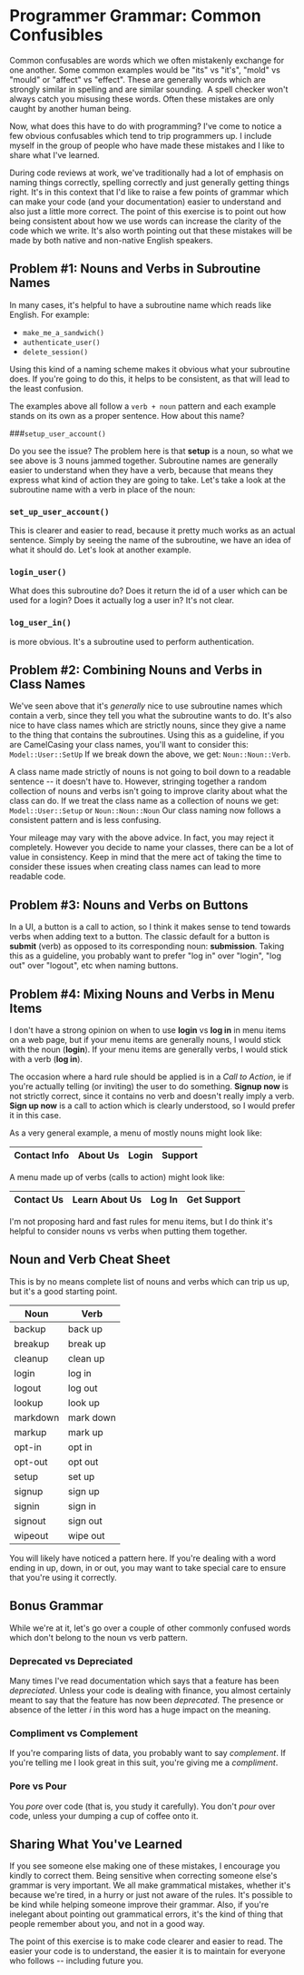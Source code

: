 # Programmer Grammar: Common Confusibles

Common confusables are words which we often mistakenly exchange for one another. Some common examples would be "its" vs "it's", "mold" vs "mould" or "affect" vs "effect". These are generally words which are strongly similar in spelling and are similar sounding.  A spell checker won't always catch you misusing these words. Often these mistakes are only caught by another human being.

Now, what does this have to do with programming? I've come to notice a few obvious confusables which tend to trip programmers up. I include myself in the group of people who have made these mistakes and I like to share what I've learned.

During code reviews at work, we've traditionally had a lot of emphasis on naming things correctly, spelling correctly and just generally getting things right. It's in this context that I'd like to raise a few points of grammar which can make your code (and your documentation) easier to understand and also just a little more correct. The point of this exercise is to point out how being consistent about how we use words can increase the clarity of the code which we write. It's also worth pointing out that these mistakes will be made by both native and non-native English speakers.

## Problem #1: Nouns and Verbs in Subroutine Names

In many cases, it's helpful to have a subroutine name which reads like English. For example:

* `make_me_a_sandwich()`
* `authenticate_user()`
* `delete_session()`

Using this kind of a naming scheme makes it obvious what your subroutine does. If you're going to do this, it helps to be consistent, as that will lead to the least confusion.

The examples above all follow a `verb + noun` pattern and each example stands on its own as a proper sentence.  How about this name?

###`setup_user_account()`

Do you see the issue? The problem here is that **setup** is a noun, so what we see above is 3 nouns jammed together. Subroutine names are generally easier to understand when they have a verb, because that means they express what kind of action they are going to take. Let's take a look at the subroutine name with a verb in place of the noun:

### `set_up_user_account()`

This is clearer and easier to read, because it pretty much works as an actual sentence. Simply by seeing the name of the subroutine, we have an idea of what it should do. Let's look at another example.

### `login_user()`

What does this subroutine do? Does it return the id of a user which can be used for a login? Does it actually log a user in? It's not clear.

### `log_user_in()`

is more obvious. It's a subroutine used to perform authentication.

## Problem #2: Combining Nouns and Verbs in Class Names

We've seen above that it's *generally* nice to use subroutine names which contain a verb, since they tell you what the subroutine wants to do. It's also nice to have class names which are strictly nouns, since they give a name to the thing that contains the subroutines. Using this as a guideline, if you are CamelCasing your class names, you'll want to consider this: `Model::User::SetUp` If we break down the above, we get: `Noun::Noun::Verb`.

A class name made strictly of nouns is not going to boil down to a readable sentence -- it doesn't have to. However, stringing together a random collection of nouns and verbs isn't going to improve clarity about what the class can do. If we treat the class name as a collection of nouns we get: `Model::User::Setup` or `Noun::Noun::Noun` Our class naming now follows a consistent pattern and is less confusing.

Your mileage may vary with the above advice.  In fact, you may reject it completely.  However you decide to name your classes, there can be a lot of value in consistency.  Keep in mind that the mere act of taking the time to consider these issues when creating class names can lead to more readable code.

## Problem #3: Nouns and Verbs on Buttons

In a UI, a button is a call to action, so I think it makes sense to tend towards verbs when adding text to a button. The classic default for a button is **submit** (verb) as opposed to its corresponding noun: **submission**. Taking this as a guideline, you probably want to prefer "log in" over "login", "log out" over "logout", etc when naming buttons.

## Problem #4: Mixing Nouns and Verbs in Menu Items

I don't have a strong opinion on when to use **login** vs **log in** in menu items on a web page, but if your menu items are generally nouns, I would stick with the noun (**login**). If your menu items are generally verbs, I would stick with a verb (**log in**).

The occasion where a hard rule should be applied is in a *Call to Action*, ie if you're actually telling (or inviting) the user to do something. **Signup now** is not strictly correct, since it contains no verb and doesn't really imply a verb. **Sign up now** is a call to action which is clearly understood, so I would prefer it in this case.

As a very general example, a menu of mostly nouns might look like:

| Contact Info | About Us | Login | Support |
|--- |--- |--- |---

A menu made up of verbs (calls to action) might look like:

|Contact Us | Learn About Us | Log In | Get Support|
|--- |--- |--- |---

I'm not proposing hard and fast rules for menu items, but I do think it's helpful to consider nouns vs verbs when putting them together.

## Noun and Verb Cheat Sheet

This is by no means complete list of nouns and verbs which can trip us up, but it's a good starting point.

|Noun|Verb|
|--- |--- |
|backup|back up|
|breakup|break up|
|cleanup|clean up|
|login|log in|
|logout|log out|
|lookup|look up|
|markdown|mark down|
|markup|mark up|
|opt-in|opt in|
|opt-out|opt out|
|setup|set up|
|signup|sign up|
|signin|sign in|
|signout|sign out|
|wipeout|wipe out|

You will likely have noticed a pattern here.  If you're dealing with a word ending in up, down, in or out, you may want to take special care to ensure that you're using it correctly.

## Bonus Grammar

While we're at it, let's go over a couple of other commonly confused words which don't belong to the noun vs verb pattern.

### Deprecated vs Depreciated

Many times I've read documentation which says that a feature has been _depreciated_. Unless your code is dealing with finance, you almost certainly meant to say that the feature has now been _deprecated_. The presence or absence of the letter _i_ in this word has a huge impact on the meaning.

### Compliment vs Complement

If you're comparing lists of data, you probably want to say _complement_. If you're telling me I look great in this suit, you're giving me a _compliment_.

### Pore vs Pour

You _pore_ over code (that is, you study it carefully). You don't _pour_ over code, unless your dumping a cup of coffee onto it.

## Sharing What You've Learned

If you see someone else making one of these mistakes, I encourage you kindly to correct them. Being sensitive when correcting someone else's grammar is very important. We all make grammatical mistakes, whether it's because we're tired, in a hurry or just not aware of the rules. It's possible to be kind while helping someone improve their grammar. Also, if you're inelegant about pointing out grammatical errors, it's the kind of thing that people remember about you, and not in a good way.

The point of this exercise is to make code clearer and easier to read.  The easier your code is to understand, the easier it is to maintain for everyone who follows -- including future you.
